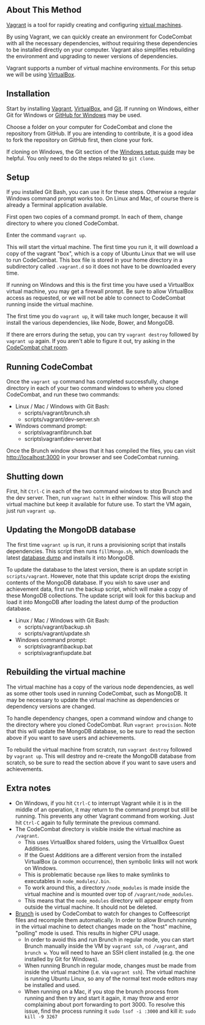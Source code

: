 ## About This Method

[Vagrant](https://www.vagrantup.com) is a tool for rapidly creating and configuring [virtual machines](http://en.wikipedia.org/wiki/Virtual_machine).

By using Vagrant, we can quickly create an environment for CodeCombat with all the necessary dependencies, without requiring these dependencies to be installed directly on your computer. Vagrant also simplifies rebuilding the environment and upgrading to newer versions of dependencies.

Vagrant supports a number of virtual machine environments. For this setup we will be using [VirtualBox](https://www.virtualbox.org/).

## Installation

Start by installing [Vagrant](https://www.vagrantup.com), [VirtualBox](https://www.virtualbox.org/), and [Git](http://git-scm.com/). If running on Windows, either Git for Windows or [GitHub for Windows](https://windows.github.com/) may be used.

Choose a folder on your computer for CodeCombat and clone the repository from GitHub. If you are intending to contribute, it is a good idea to fork the repository on GitHub first, then clone your fork.

If cloning on Windows, the Git section of the [Windows setup guide](https://github.com/codecombat/codecombat/wiki/Dev-Setup:-Windows#repository-setup) may be helpful. You only need to do the steps related to `git clone`.

## Setup

If you installed Git Bash, you can use it for these steps. Otherwise a regular Windows command prompt works too. On Linux and Mac, of course there is already a Terminal application available.

First open two copies of a command prompt. In each of them, change directory to where you cloned CodeCombat.

Enter the command `vagrant up`.

This will start the virtual machine. The first time you run it, it will download a copy of the vagrant "box", which is a copy of Ubuntu Linux that we will use to run CodeCombat. This box file is stored in your home directory in a subdirectory called `.vagrant.d` so it does not have to be downloaded every time.

If running on Windows and this is the first time you have used a VirtualBox virtual machine, you may get a firewall prompt. Be sure to allow VirtualBox access as requested, or we will not be able to connect to CodeCombat running inside the virtual machine.

The first time you do `vagrant up`, it will take much longer, because it will install the various dependencies, like Node, Bower, and MongoDB.

If there are errors during the setup, you can try `vagrant destroy` followed by `vagrant up` again. If you aren't able to figure it out, try asking in the [CodeCombat chat room](https://www.hipchat.com/gkaufqwnj).

## Running CodeCombat

Once the `vagrant up` command has completed successfully, change directory in each of your two command windows to where you cloned CodeCombat, and run these two commands:

* Linux / Mac / Windows with Git Bash:
  * scripts/vagrant/brunch.sh
  * scripts/vagrant/dev-server.sh
* Windows command prompt:
  * scripts\vagrant\brunch.bat
  * scripts\vagrant\dev-server.bat

Once the Brunch window shows that it has compiled the files, you can visit [http://localhost:3000](http://localhost:3000) in your browser and see CodeCombat running.

## Shutting down

First, hit `Ctrl-C` in each of the two command windows to stop Brunch and the dev server. Then, run `vagrant halt` in either window. This will stop the virtual machine but keep it available for future use. To start the VM again, just run `vagrant up`.

## Updating the MongoDB database

The first time `vagrant up` is run, it runs a provisioning script that installs dependencies. This script then runs `fillMongo.sh`, which downloads the latest [database dump](http://analytics.codecombat.com:8080/dump.tar.gz) and installs it into MongoDB.

To update the database to the latest version, there is an update script in `scripts/vagrant`. However, note that this update script drops the existing contents of the MongoDB database. If you wish to save user and achievement data, first run the backup script, which will make a copy of these MongoDB collections. The update script will look for this backup and load it into MongoDB after loading the latest dump of the production database.

* Linux / Mac / Windows with Git Bash:
  * scripts/vagrant/backup.sh
  * scripts/vagrant/update.sh
* Windows command prompt:
  * scripts\vagrant\backup.bat
  * scripts\vagrant\update.bat

## Rebuilding the virtual machine

The virtual machine has a copy of the various node dependencies, as well as some other tools used in running CodeCombat, such as MongoDB. It may be necessary to update the virtual machine as dependencies or dependency versions are changed.

To handle dependency changes, open a command window and change to the directory where you cloned CodeCombat. Run `vagrant provision`. Note that this will update the MongoDB database, so be sure to read the section above if you want to save users and achievements.

To rebuild the virtual machine from scratch, run `vagrant destroy` followed by `vagrant up`. This will destroy and re-create the MongoDB database from scratch, so be sure to read the section above if you want to save users and achievements.

## Extra notes

* On Windows, if you hit `Ctrl-C` to interrupt Vagrant while it is in the middle of an operation, it may return to the command prompt but still be running. This prevents any other Vagrant command from working. Just hit `Ctrl-C` again to fully terminate the previous command.
* The CodeCombat directory is visible inside the virtual machine as `/vagrant`. 
  * This uses VirtualBox shared folders, using the VirtualBox Guest Additions. 
  * If the Guest Additions are a different version from the installed VirtualBox (a common occurrence), then symbolic links will not work on Windows. 
  * This is problematic because `npm` likes to make symlinks to executables in `node_modules/.bin`. 
  * To work around this, a directory `/node_modules` is made inside the virtual machine and is mounted over top of `/vagrant/node_modules`.
  * This means that the `node_modules` directory will appear empty from outside the virtual machine. It should not be deleted.
* [Brunch](http://brunch.io/) is used by CodeCombat to watch for changes to Coffeescript files and recompile them automatically. In order to allow Brunch running in the virtual machine to detect changes made on the "host" machine, "polling" mode is used. This results in higher CPU usage.
  * In order to avoid this and run Brunch in regular mode, you can start Brunch manually inside the VM by `vagrant ssh`, `cd /vagrant`, and `brunch w`. You will need to have an SSH client installed (e.g. the one installed by Git for Windows).
  * When running Brunch in regular mode, changes must be made from inside the virtual machine (i.e. via `vagrant ssh`). The virtual machine is running Ubuntu Linux, so any of the normal text mode editors may be installed and used.
  * When running on a Mac, if you stop the brunch process from running and then try and start it again, it may throw and error complaining about port forwarding to port 3000. To resolve this issue, find the process running it ``sudo lsof -i :3000`` and kill it: ``sudo kill -9 3267``